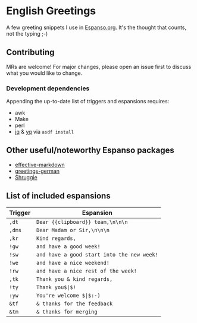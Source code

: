 # English Greetings

A few greeting snippets I use in [Espanso.org](https://espanso.org/). It's the thought that counts, not the typing ;-)

## Contributing

MRs are welcome! For major changes, please open an issue first to discuss what you would like to change.

### Development dependencies

Appending the up-to-date list of triggers and espansions requires:

- awk
- Make
- perl
- [jq](https://stedolan.github.io/jq/)
  & [yq](https://mikefarah.gitbook.io/yq/)
  via `asdf install`

## Other useful/noteworthy Espanso packages

- [effective-markdown](https://github.com/katrinleinweber/espanso-effective-markdown)
- [greetings-german](https://github.com/katrinleinweber/espanso-greetings-german)
- [Shruggie](https://hub.espanso.org/packages/shruggie/)

## List of included espansions

Trigger | Espansion
------- | ---------
`,dt` | `Dear {{clipboard}} team,\n\n\n`
`,dms` | `Dear Madam or Sir,\n\n\n`
`,kr` | `Kind regards,`
`!gw` | `and have a good week!`
`!sw` | `and have a good start into the new week!`
`!we` | `and have a nice weekend!`
`!rw` | `and have a nice rest of the week!`
`,tk` | `Thank you & kind regards,`
`!ty` | `Thank you$\|$!`
`:yw` | `You're welcome $\|$:-)`
`&tf` | `& thanks for the feedback `
`&tm` | `& thanks for merging `

